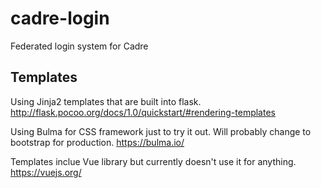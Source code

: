 # cadre-login
Federated login system for Cadre

## Templates

Using Jinja2 templates that are built into flask.  <http://flask.pocoo.org/docs/1.0/quickstart/#rendering-templates>

Using Bulma for CSS framework just to try it out.  Will probably change to bootstrap for production.  <https://bulma.io/>

Templates inclue Vue library but currently doesn't use it for anything. <https://vuejs.org/>